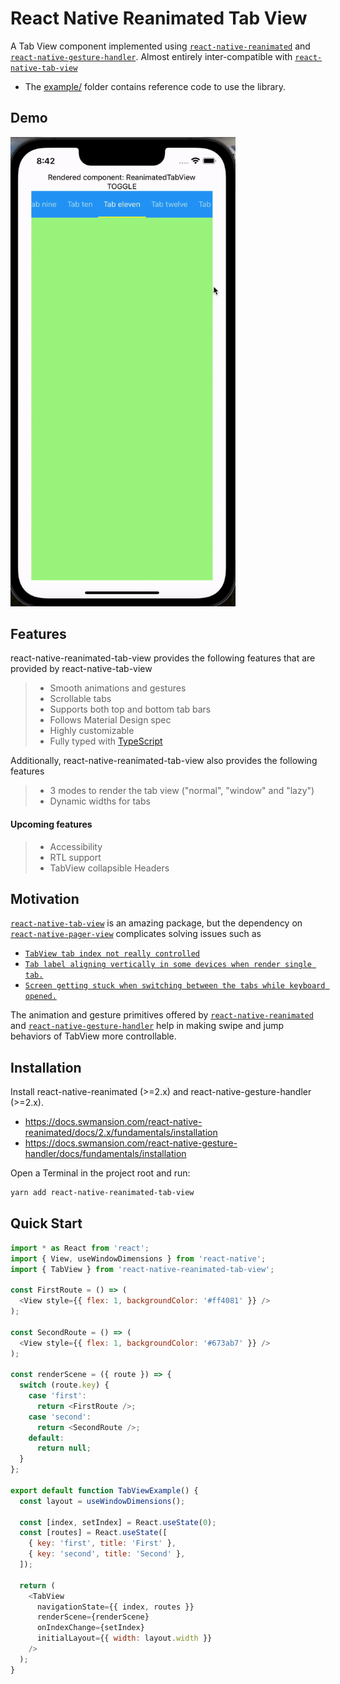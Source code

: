 # React Native Reanimated Tab View

A Tab View component implemented using [`react-native-reanimated`](https://github.com/software-mansion/react-native-reanimated/) and [`react-native-gesture-handler`](https://github.com/software-mansion/react-native-gesture-handler/). Almost entirely inter-compatible with [`react-native-tab-view`](https://github.com/satya164/react-native-tab-view)

- The [example/](https://github.com/adithyavis/react-native-reanimated-tab-view/tree/main/example) folder contains reference code to use the library.

## Demo

<a href="https://github.com/adithyavis/react-native-reanimated-tab-view/raw/main/assets/assets_demo.mp4"><img src="https://github.com/adithyavis/react-native-reanimated-tab-view/raw/main/assets/assets_demo.gif" width="360"></a>

## Features

react-native-reanimated-tab-view provides the following features that are provided by react-native-tab-view

> - Smooth animations and gestures
> - Scrollable tabs
> - Supports both top and bottom tab bars
> - Follows Material Design spec
> - Highly customizable
> - Fully typed with [TypeScript](https://typescriptlang.org)

Additionally, react-native-reanimated-tab-view also provides the following features

> - 3 modes to render the tab view ("normal", "window" and "lazy")
> - Dynamic widths for tabs

#### Upcoming features

> - Accessibility
> - RTL support
> - TabView collapsible Headers

## Motivation

[`react-native-tab-view`](https://github.com/satya164/react-native-tab-view) is an amazing package,
but the dependency on [`react-native-pager-view`](https://github.com/callstack/react-native-pager-view)
complicates solving issues such as

- [`TabView tab index not really controlled`](https://github.com/react-navigation/react-navigation/issues/11412)
- [`Tab label aligning vertically in some devices when render single tab.`](https://github.com/react-navigation/react-navigation/issues/11083)
- [`Screen getting stuck when switching between the tabs while keyboard opened.`](https://github.com/react-navigation/react-navigation/issues/11301)

The animation and gesture primitives offered by [`react-native-reanimated`](https://github.com/software-mansion/react-native-reanimated/) and [`react-native-gesture-handler`](https://github.com/software-mansion/react-native-gesture-handler/) help in making swipe and jump behaviors of TabView more controllable.

## Installation

Install react-native-reanimated (>=2.x) and react-native-gesture-handler (>=2.x).

- https://docs.swmansion.com/react-native-reanimated/docs/2.x/fundamentals/installation
- https://docs.swmansion.com/react-native-gesture-handler/docs/fundamentals/installation

Open a Terminal in the project root and run:

```sh
yarn add react-native-reanimated-tab-view
```

## Quick Start

```js
import * as React from 'react';
import { View, useWindowDimensions } from 'react-native';
import { TabView } from 'react-native-reanimated-tab-view';

const FirstRoute = () => (
  <View style={{ flex: 1, backgroundColor: '#ff4081' }} />
);

const SecondRoute = () => (
  <View style={{ flex: 1, backgroundColor: '#673ab7' }} />
);

const renderScene = ({ route }) => {
  switch (route.key) {
    case 'first':
      return <FirstRoute />;
    case 'second':
      return <SecondRoute />;
    default:
      return null;
  }
};

export default function TabViewExample() {
  const layout = useWindowDimensions();

  const [index, setIndex] = React.useState(0);
  const [routes] = React.useState([
    { key: 'first', title: 'First' },
    { key: 'second', title: 'Second' },
  ]);

  return (
    <TabView
      navigationState={{ index, routes }}
      renderScene={renderScene}
      onIndexChange={setIndex}
      initialLayout={{ width: layout.width }}
    />
  );
}
```
